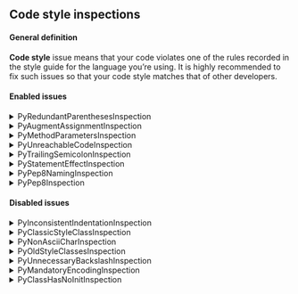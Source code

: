 ## Code style inspections

#### General definition

**Code style** issue means that your code violates one of the rules recorded in the style guide 
for the language you’re using. It is highly recommended to fix such issues 
so that your code style matches that of other developers.

#### Enabled issues

<details>
  <summary>PyRedundantParenthesesInspection</summary>

Reports about redundant parentheses in expressions.

Arguments (by default all are `false`):
- `ignoreEmptyBaseClasses` - ignore empty lists of base classes
- `ignoreTupleInReturn` - ignore tuples in return
- `ignorePercOperator` - ignore argument of % operator

Example:
```python
if (True):
    print(1)
```

Default description: `Remove redundant parentheses`
</details>

<details>
  <summary>PyAugmentAssignmentInspection</summary>

Reports assignments that can be replaced with augmented assignments.

Example:
```python
a = 23
b = 3
a = a + b
```

Default description: `Assignment can be replaced with an augmented assignment`
Adapted hint: `Assignment can be replaced with an augmented assignment, e.g 'a = a + b' is the same with 'a += b'`
</details>

<details>
  <summary>PyMethodParametersInspection</summary>

Reports methods that lack the first parameter that is usually named self.
The inspection also reports naming issues in class methods.

1. Example:
```python
class Movie:
    def show():
        pass
```

Default description: `Method must have a first parameter, usually called ''{0}''`,
`Usually first parameter of a method is named 'self'`,
`Usually first parameter of such methods is named ''{0}''`

2. Example:
```python
class Movie:
    def show(sself):
        pass
```

Default description: `Did not you mean 'self'?`

Note: this inspection uses the following list of words with typos: `{"eslf", "sself", "elf", "felf", "slef", "seelf", "slf", "sslf", "sefl", "sellf", "sef", "seef"}`

3. Example:
```python
class Foo(object): 

  def loo((l, g), *rest):
    pass # complain at tuple
```

Default description: `First parameter of a non-static method must not be a tuple`
</details>

<details>
  <summary>PyUnreachableCodeInspection</summary>

Reports code fragments that cannot be normally reached.

Example:
```python
if True:
    print('Yes')
else:
    print('No')
```

Default description: `This code is unreachable`
</details>


<details>
  <summary>PyTrailingSemicolonInspection</summary>

Reports trailing semicolons in statements.def my_func(a): c = a ** 2; return c

Example:
```python
def my_func(a):
    c = a ** 2;
    return c
```

Default description: `Trailing semicolon in the statement`
Adapted message: `You don't need to use a semicolon here`
</details>

<details>
  <summary>PyStatementEffectInspection</summary>

Reports statements that have no effect.

Example:
```python
class Car:
    def __init__(self, speed=0):
        self.speed = speed
        self.time
```

Default description: `Statement seems to have no effect`
Adapted description: `You can delete this statement since it has no effect`

</details>

<details>
  <summary>PyPep8NamingInspection</summary>

Reports violations of the [PEP8](https://peps.python.org/pep-0008/) naming conventions.

1. Example:
```python
class cls:
    pass
```

Default description: `Class names should use CamelCase convention`

2. Example:
```python
class A:
    def FuNc(self):
        pass
```

Default description: `Function name should be lowercase`

3. Example:
```python
class A:
    def foo(self, Arg):
        pass
```

Default description: `Argument name should be lowercase`

4. Example:
```python
from collections import namedtuple

def f():
    Point = namedtuple("Point", ["x1", "x2"], verbose=True)
    Test = "foo"
```

Default description: `Variable in function should be lowercase`

DISABLE
5. Example:
```python
from x import TEST as test
```

Default description: `Constant variable imported as non-constant`

DISABLE
6. Example:
```python
from x import y as TEST
```

Default descriptions: `Lowercase variable imported as non-lowercase`, `CamelCase variable imported as lowercase`,
`CamelCase variable imported as constant`
</details>

<details>
  <summary>PyPep8Inspection</summary>

Reports violations of the PEP 8 coding style guide by running the bundled [pycodestyle.py](https://github.com/PyCQA/pycodestyle) tool.

Use a special config to run the tool.

**TODO: add the final config**
</details>

#### Disabled issues

<details>
  <summary>PyInconsistentIndentationInspection</summary>

Reports inconsistent indentation in Python source files when, for example, you use a mixture of tabs and spaces in your code.

Default descriptions:
- `Inconsistent indentation: mix of tabs and spaces`
- `Inconsistent indentation: previous line used tabs, this line uses spaces`
- `Inconsistent indentation: previous line used spaces, this line uses tabs`

</details>

<details>
  <summary>PyClassicStyleClassInspection</summary>

Reports classic style classes usage. This inspection applies only to Python 2.

Default descriptions: `Old-style class`, `Old-style class, because all classes from whom it inherits are old-style`

</details>

<details>
  <summary>PyNonAsciiCharInspection</summary>

Reports cases in Python 2 when a file contains non-ASCII
characters and does not have an encoding declaration at the top.

Default description: `Non-ASCII character ''{0}'' in the file, but no encoding declared`
</details>

<details>
  <summary>PyOldStyleClassesInspection</summary>

Reports occurrences of new-style class features in old-style classes.
The inspection highlights `__slots__`, `__getattribute__`, and `super()` inside old-style classes.

Example:
```python
class A:
    def __getattribute__(self):
        pass
```

Default descriptions: `Old-style class contains __getattribute__ definition`,
`Old-style class contains __slots__ definition`, `Old-style class contains call for super method`

</details>

<details>
  <summary>PyUnnecessaryBackslashInspection</summary>

Reports backslashes in places where line continuation is implicit inside `()`, `[]`, and `{}`.

Example:
```python
if (True \
    or True \
    or False):
  print("false")
```

Default description: `Unnecessary backslash in the expression`
</details>

<details>
  <summary>PyMandatoryEncodingInspection</summary>

Reports a missing encoding comment in Python 2.
</details>

<details>
  <summary>PyClassHasNoInitInspection</summary>

Reports cases in Python 2 when a class has no ]__init__] method, neither its parent classes.

Default description: `Class has no __init__ method`
</details>

